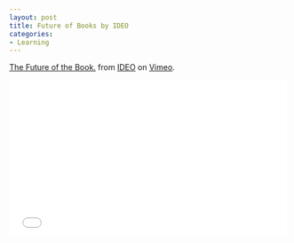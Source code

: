 ```yaml
---
layout: post
title: Future of Books by IDEO
categories:
- Learning
---
```


[The Future of the Book.](http://vimeo.com/15142335) from [IDEO](http://vimeo.com/ideo) on [Vimeo](http://vimeo.com).


<iframe src="//player.vimeo.com/video/15142335" width="500" height="281" frameborder="0" webkitallowfullscreen mozallowfullscreen allowfullscreen></iframe>
